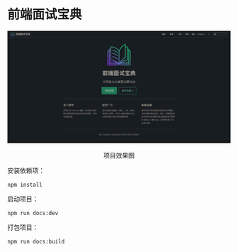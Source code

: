 # 前端面试宝典
![alt 前端面试宝典](./assets/interview.png)
<div style="text-align: center;">项目效果图</div>

安装依赖项：
```shell
npm install
```
启动项目：
```shell
npm run docs:dev
```
打包项目：
```shell
npm run docs:build
```
